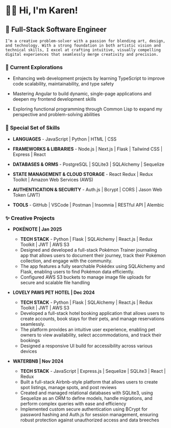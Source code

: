 # 🧜‍♀️ Hi, I'm Karen!

## 👾 Full-Stack Software Engineer

    I’m a creative problem-solver with a passion for blending art, design, and technology. With a strong foundation in both artistic vision and technical skills, I excel at crafting intuitive, visually compelling digital experiences that seamlessly merge creativity and precision.

### 🚀 **Current Explorations**
*   Enhancing web development projects by learning TypeScript to improve code scalability, maintainability, and type safety

*   Mastering Angular to build dynamic, single-page applications and deepen my frontend development skills

*   Exploring functional programming through Common Lisp to expand my perspective and problem-solving abilities

### 🎨 **Special Set of Skills**
*   **LANGUAGES** - JavaScript | Python | HTML | CSS

*   **FRAMEWORKS & LIBRARIES** - Node.js | Next.js | Flask | Tailwind CSS | Express | React

*   **DATABASES & ORMS** - PostgreSQL | SQLite3 | SQLAlchemy | Sequelize

*   **STATE MANAGEMENT & CLOUD STORAGE** - React Redux | Redux Toolkit | Amazon Web Services (AWS)

*   **AUTHENTICATION & SECURITY** - Auth.js | Bcrypt | CORS | Jason Web Token (JWT)

*   **TOOLS** - GitHub | VSCode | Postman | Insomnia | RESTful API | Alembic

### ✨ **Creative Projects**
*   **POKÉNOTE | Jan 2025**
    - **TECH STACK** - Python | Flask | SQLAlchemy | React.js | Redux Toolkit | JWT | AWS S3
    - Designed and developed a full-stack Pokémon Trainer journaling app that allows users to document their journey, track their Pokémon collection, and engage with the community.
    - The app features a fully searchable Pokédex using SQLAlchemy and Flask, enabling users to find Pokémon data efficiently.
    - Configured AWS S3 buckets to manage image file uploads for secure and scalable file handling

*   **LOVELY PAWS PET HOTEL | Dec 2024**
    - **TECH STACK** - Python | Flask | SQLAlchemy | React.js | Redux Toolkit | JWT | AWS S3
    - Developed a full-stack hotel booking application that allows users to create accounts, book stays for their pets, and manage reservations seamlessly. 
    - The platform provides an intuitive user experience, enabling pet owners to view availability, select accommodations, and track their bookings
    - Designed a responsive UI build for accessibility across various devices

*   **WATERBNB | Nov 2024**
    - **TECH STACK** - JavaScript | Express.js | Sequelize | SQLite3 | React | Redux
    - Built a full-stack Airbnb-style platform that allows users to create spot listings, manage spots, and post reviews
    - Created and managed relational databases with SQLite3, using Sequelize as an ORM to define models, handle migrations, and perform complex queries with ease and efficiency
    - Implemented custom secure authentication using BCrypt for password hashing and Auth.js for session management, ensuring robust protection against unauthorized access and data breeches